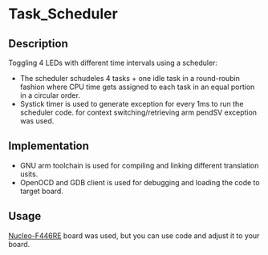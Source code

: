 # Task_Scheduler
## Description  
Toggling 4 LEDs with different time intervals using a scheduler: 
  * The scheduler schudeles 4 tasks + one idle task in a round-roubin fashion where CPU time gets assigned to each task in an equal portion in a circular order.
  * Systick timer is used to generate exception for every 1ms to run the scheduler code. for context switching/retrieving arm pendSV exception was used. 

## Implementation
  * GNU arm toolchain is used for compiling and linking different translation usits.
  * OpenOCD and GDB client is used for debugging and loading the code to target board.

## Usage 
[Nucleo-F446RE](https://www.st.com/en/evaluation-tools/nucleo-f446re.html) board was used, but you can use code and adjust it to your board.
